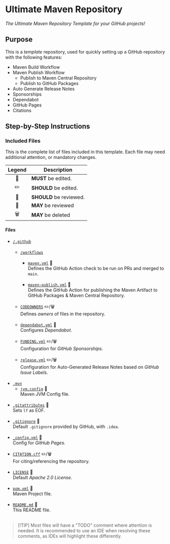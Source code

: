 # Ultimate Maven Repository

*The Ultimate Maven Repository Template for your GitHub projects!*

## Purpose
This is a *template* repository, used for quickly setting up a GitHub repository with the following features:
- Maven Build Workflow
- Maven Publish Workflow
  - Publish to Maven Central Repository
  - Publish to GitHub Packages
- Auto Generate Release Notes
- Sponsorships
- Dependabot
- GitHub Pages
- Citations

## Step-by-Step Instructions

### Included Files

This is the complete list of files included in this template. Each file may need additional attention, or mandatory changes.

| Legend | Description             |
|:------:|-------------------------|
|   🔧   | **MUST** be edited.     |
|   ✏️   | **SHOULD** be edited.   |
|   👀   | **SHOULD** be reviewed. |
|   🧐   | **MAY** be reviewed     |
|  🗑️   | **MAY** be deleted      |

#### Files

- [`/.github`](.github)<br/><br/>
  - [`/workflows`](.github/workflows)<br/><br/>
    - [`maven.yml`](.github/workflows/maven.yml) 👀 <br/>
      Defines the GitHub Action check to be run on PRs and merged to `main`.<br/><br/>
    - [`maven-publish.yml`](.github/workflows/maven-publish.yml) 👀 <br/>
      Defines the GitHub Action for publishing the Maven Artifact to GitHub Packages & Maven Central Repository.<br/><br/>
  - [`CODEOWNERS`](.github/CODEOWNERS) ✏️/🗑️ <br/>
    Defines *owners* of files in the repository.<br/><br/>
  - [`dependabot.yml`](.github/dependabot.yml) 👀 <br/>
    Configures *Dependabot*.<br/><br/>
  - [`FUNDING.yml`](.github/FUNDING.yml) ✏️/🗑️ <br/>
    Configuration for *GitHub Sponsorships*.<br/><br/>
  - [`release.yml`](.github/release.yml) ✏️/🗑️ <br/>
    Configuration for Auto-Generated Release Notes based on *GitHub Issue Labels*.<br/><br/>
- [`.mvn`](.mvn)
  - [`jvm.config`](.mvn/jvm.config) 🧐 <br/>
    Maven JVM Config file.<br/><br/>
- [`.gitattributes`](.gitattributes) 🧐 <br/>
  Sets `lf` as EOF.<br/><br/>
- [`.gitignore`](.gitignore) 🧐 <br/>
  Default `.gitignore` provided by GitHub, with `.idea`.<br/><br/>
- [`_config.yml`](_config.yml) 🔧 <br/>
  Config for *GitHub Pages*.<br/><br/>
- [`CITATION.cff`](CITATION.cff) ✏️/🗑️ <br/>
  For citing/referencing the repository.<br/><br/>
- [`LICENSE`](LICENSE) 🧐 <br/>
  Default *Apache 2.0 License*.<br/><br/>
- [`pom.xml`](pom.xml) 🔧 <br/>
  Maven Project file.<br/><br/>
- [`README.md`](README.md) 🔧 <br/>
  This README file.<br/><br/>

> [!TIP] Most files will have a "TODO" comment where attention is needed. It is recommended to use an IDE when resolving
> these comments, as IDEs will highlight these differently.
 
 
